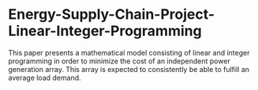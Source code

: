 # Energy-Supply-Chain-Project-Linear-Integer-Programming

This paper presents a mathematical model consisting of linear and integer programming in order to minimize the cost of an independent power generation array. This array is expected to consistently be able to fulfill an average load demand. 
